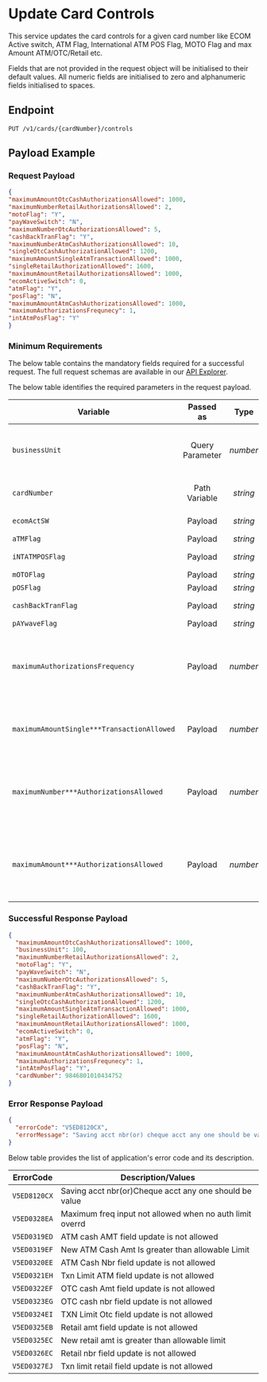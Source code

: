 # Update Card Controls

This service updates the card controls for a given card number like ECOM Active switch, ATM Flag, International ATM POS Flag, MOTO Flag and max Amount ATM/OTC/Retail etc.

Fields that are not provided in the request object will be initialised to their default values. All numeric fields are initialised to zero and alphanumeric fields initialised to spaces.

## Endpoint

`PUT /v1/cards/{cardNumber}/controls`

## Payload Example

### Request Payload

```json
{
"maximumAmountOtcCashAuthorizationsAllowed": 1000,
"maximumNumberRetailAuthorizationsAllowed": 2,
"motoFlag": "Y",
"payWaveSwitch": "N",
"maximumNumberOtcAuthorizationsAllowed": 5,
"cashBackTranFlag": "Y",
"maximumNumberAtmCashAuthorizationsAllowed": 10,
"singleOtcCashAuthorizationAllowed": 1200,
"maximumAmountSingleAtmTransactionAllowed": 1000,
"singleRetailAuthorizationAllowed": 1600,
"maximumAmountRetailAuthorizationsAllowed": 1000,
"ecomActiveSwitch": 0,
"atmFlag": "Y",
"posFlag": "N",
"maximumAmountAtmCashAuthorizationsAllowed": 1000,
"maximumAuthorizationsFrequnecy": 1,
"intAtmPosFlag": "Y"
}
```

### Minimum Requirements

The below table contains the mandatory fields required for a successful request. The full request schemas are available in our [API Explorer](../api/?type=put&path=/v1/cards/{cardNumber}/controls).

The below table identifies the required parameters in the request payload.

| Variable | Passed as | Type | Length | Description/Values |
| -------- | :-------: | :--: | :------------: | ------------------ |
| `businessUnit` | Query Parameter | *number* | 3 | Identification number of the organization associated with the account. |
| `cardNumber` | Path Variable | *string* | 19 | Token Number associated with the clear PAN. | 
| `ecomActSW` | Payload | *string* | 1 |  ECOM Active switch. | 
| `aTMFlag` | Payload | *string* | 1 | ATM Flag. | 
| `iNTATMPOSFlag` | Payload | *string* | 1 | International ATM POS Flag. | 
| `mOTOFlag` | Payload | *string* | 1 | MOTO Flag. | 
| `pOSFlag` | Payload | *string* | 1 | POS Flag. | 
| `cashBackTranFlag` | Payload | *string* | 1 | Cash Back Transaction Flag. | 
| `pAYwaveFlag` | Payload | *string* | 1 | Pay Wave Switch. | 
| `maximumAuthorizationsFrequency` | Payload | *number* | 1 | Limit frequency to update. Valid values are a) "1"  Daily limits b) "2" Cycle to Date limits c) "3" Year to Date limits  |
| `maximumAmountSingle***TransactionAllowed` | Payload | *number* | 09 | Maximum amount of the Single ***(ATM / OTC / Retail) transaction allowed. |
| `maximumNumber***AuthorizationsAllowed` | Payload | *number* | 09 | Maximum number of the cumulatative ***(ATM / OTC / Retail) transaction allowed for a given frequency (daily / CTD/ YTD). |
| `maximumAmount***AuthorizationsAllowed` | Payload | *number* | 17 | Maximum amount of the cumulatative ***(ATM / OTC / Retail) transaction allowed for a given frequency (daily / CTD/ YTD). |


### Successful Response Payload

```json
{
  "maximumAmountOtcCashAuthorizationsAllowed": 1000,
  "businessUnit": 100,
  "maximumNumberRetailAuthorizationsAllowed": 2,
  "motoFlag": "Y",
  "payWaveSwitch": "N",
  "maximumNumberOtcAuthorizationsAllowed": 5,
  "cashBackTranFlag": "Y",
  "maximumNumberAtmCashAuthorizationsAllowed": 10,
  "singleOtcCashAuthorizationAllowed": 1200,
  "maximumAmountSingleAtmTransactionAllowed": 1000,
  "singleRetailAuthorizationAllowed": 1600,
  "maximumAmountRetailAuthorizationsAllowed": 1000,
  "ecomActiveSwitch": 0,
  "atmFlag": "Y",
  "posFlag": "N",
  "maximumAmountAtmCashAuthorizationsAllowed": 1000,
  "maximumAuthorizationsFrequnecy": 1,
  "intAtmPosFlag": "Y",
  "cardNumber": 9846801010434752
}
```

### Error Response Payload

```json
{
  "errorCode": "V5ED8120CX",
  "errorMessage": "Saving acct nbr(or) cheque acct any one should be value"  
}
```

Below table provides the list of application's error code and its description.

| ErrorCode |  Description/Values |
| --------  | ------------------ |
| `V5ED8120CX` | Saving acct nbr(or)Cheque acct any one should be value |        
| `V5ED0328EA` | Maximum freq input not allowed when no auth limit overrd | 
| `V5ED0319ED` | ATM cash AMT field update is not allowed | 
| `V5ED0319EF` | New ATM Cash Amt Is greater than allowable Limit | 
| `V5ED0320EE` | ATM Cash Nbr field update is not allowed | 
| `V5ED0321EH` | Txn Limit ATM field update is not allowed | 
| `V5ED0322EF` | OTC cash Amt field update is not allowed | 
| `V5ED0323EG` | OTC cash nbr field update is not allowed | 
| `V5ED0324EI` | TXN Limit Otc field update is not allowed | 
| `V5ED0325EB` | Retail amt field update is not allowed | 
| `V5ED0325EC` | New retail amt is greater than allowable limit | 
| `V5ED0326EC` | Retail nbr field update is not allowed | 
| `V5ED0327EJ` | Txn limit retail field update is not allowed | 
